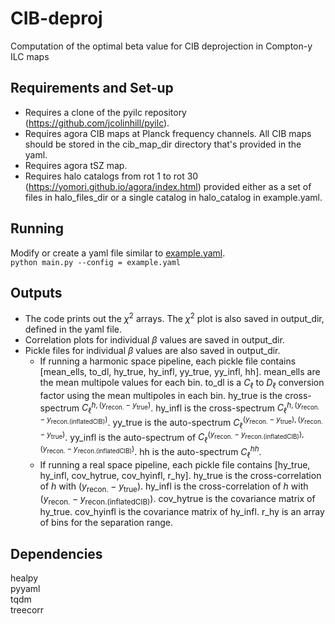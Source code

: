 # CIB-deproj
Computation of the optimal beta value for CIB deprojection in Compton-y ILC maps  

## Requirements and Set-up
 - Requires a clone of the pyilc repository (https://github.com/jcolinhill/pyilc).  
 - Requires agora CIB maps at Planck frequency channels. All CIB maps should be stored in the cib_map_dir directory that's provided in the yaml.    
 - Requires agora tSZ map.   
 - Requires halo catalogs from rot 1 to rot 30 (https://yomori.github.io/agora/index.html) provided either as a set of files in halo_files_dir or a single catalog in halo_catalog in example.yaml.    

## Running
Modify or create a yaml file similar to [example.yaml](example.yaml).  
```python main.py --config = example.yaml```   

## Outputs
- The code prints out the $\chi^2$ arrays. The $\chi^2$ plot is also saved in output_dir, defined in the yaml file.  
- Correlation plots for individual $\beta$ values are saved in output_dir.  
- Pickle files for individual $\beta$ values are also saved in output_dir. 
    - If running a harmonic space pipeline, each pickle file contains [mean_ells, to_dl, hy_true, hy_infl, yy_true, yy_infl, hh]. mean_ells are the mean multipole values for each bin. to_dl is a $C_\ell$ to $D_\ell$ conversion factor using the mean multipoles in each bin. hy_true is the cross-spectrum $C_\ell^{h , (y_{\mathrm{recon.}}-y_{\mathrm{true}})}$. hy_infl is the cross-spectrum $C_\ell^{h , (y_{\mathrm{recon.}}-y_{\mathrm{recon. (inflated CIB)}})}$. yy_true is the auto-spectrum $C_\ell^{(y_{\mathrm{recon.}}-y_{\mathrm{true}}) , (y_{\mathrm{recon.}}-y_{\mathrm{true}})}$. yy_infl is the auto-spectrum of $C_\ell^{(y_{\mathrm{recon.}}-y_{\mathrm{recon. (inflated CIB)}}) , (y_{\mathrm{recon.}}-y_{\mathrm{recon. (inflated CIB)}})}$. hh is the auto-spectrum $C_\ell^{hh}$.
    - If running a real space pipeline, each pickle file contains [hy_true, hy_infl, cov_hytrue, cov_hyinfl, r_hy]. hy_true is the cross-correlation of $h$ with $(y_\mathrm{recon.}-y_{\mathrm{true}})$. hy_infl is the cross-correlation of $h$ with $(y_\mathrm{recon.}-y_{\mathrm{recon. (inflated CIB)}})$. cov_hytrue is the covariance matrix of hy_true. cov_hyinfl is the covariance matrix of hy_infl. r_hy is an array of bins for the separation range.  

## Dependencies
healpy  
pyyaml  
tqdm  
treecorr  

